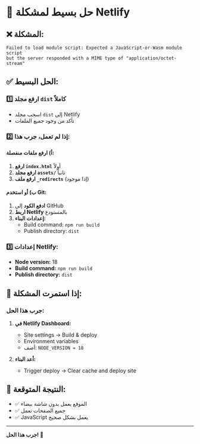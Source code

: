 # 🚀 حل بسيط لمشكلة Netlify

## ❌ المشكلة:
```
Failed to load module script: Expected a JavaScript-or-Wasm module script 
but the server responded with a MIME type of "application/octet-stream"
```

## ✅ الحل البسيط:

### 1️⃣ ارفع مجلد `dist` كاملاً
- اسحب مجلد `dist` إلى Netlify
- تأكد من وجود جميع الملفات

### 2️⃣ إذا لم تعمل، جرب هذا:

#### أ) ارفع ملفات منفصلة:
1. **ارفع `index.html`** أولاً
2. **ارفع مجلد `assets/`** ثانياً
3. **ارفع ملف `_redirects`** (إذا موجود)

#### ب) أو استخدم Git:
1. **ادفع الكود** إلى GitHub
2. **اربط Netlify** بالمستودع
3. **إعدادات البناء:**
   - Build command: `npm run build`
   - Publish directory: `dist`

### 3️⃣ إعدادات Netlify:
- **Node version:** 18
- **Build command:** `npm run build`
- **Publish directory:** `dist`

## 🔧 إذا استمرت المشكلة:

### جرب هذا الحل:
1. **في Netlify Dashboard:**
   - Site settings → Build & deploy
   - Environment variables
   - أضف: `NODE_VERSION = 18`

2. **أعد البناء:**
   - Trigger deploy → Clear cache and deploy site

## 🎯 النتيجة المتوقعة:
- ✅ الموقع يعمل بدون شاشة بيضاء
- ✅ جميع الصفحات تعمل
- ✅ JavaScript يعمل بشكل صحيح

---
**جرب هذا الحل! 🎉**





